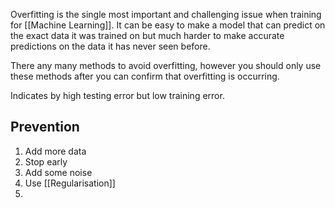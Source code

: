 Overfitting is the single most important and challenging issue when training for [[Machine Learning]]. It can be easy to make a model that can predict on the exact data it was trained on but much harder to make accurate predictions on the data it has never seen before.

There any many methods to avoid overfitting, however you should only use these methods after you can confirm that overfitting is occurring.

Indicates by high testing error but low training error.

## Prevention
1. Add more data
2. Stop early
3. Add some noise
4. Use [[Regularisation]]
5. 